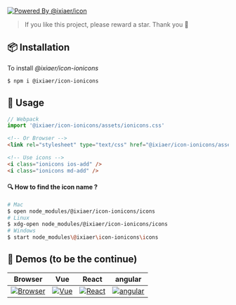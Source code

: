 [![Powered By @ixiaer/icon](https://img.shields.io/github/package-json/dependency-version/ixiaer/icon-ionicons/dev/@ixiaer/icon.svg)](https://github.com/ixiaer/icon)

> If you like this project, please reward a star. Thank you 🙏

## 📦 Installation

To install *@ixiaer/icon-ionicons*

```bash
$ npm i @ixiaer/icon-ionicons
```

## 💎 Usage

```javascript
// Webpack
import '@ixiaer/icon-ionicons/assets/ionicons.css'
```

```html
<!-- Or Browser -->
<link rel="stylesheet" type="text/css" href="@ixiaer/icon-ionicons/assets/ionicons.css" />
```

```html
<!-- Use icons -->
<i class="ionicons ios-add" />
<i class="ionicons md-add" />
```

#### 🔍 How to find the icon name ?

```bash
# Mac
$ open node_modules/@ixiaer/icon-ionicons/icons
# Linux
$ xdg-open node_modules/@ixiaer/icon-ionicons/icons
# Windows
$ start node_modules\@ixiaer\icon-ionicons\icons
```

## 🚸 Demos (to be the continue)

| Browser | Vue | React | angular |
| :---: | :---: | :---: | :---: |
| [![Browser](https://cdn.svgporn.com/logos/chrome.svg)](https://github.com/ixiaer/icon-demos) | [![Vue](https://cdn.svgporn.com/logos/vue.svg)](https://github.com/ixiaer/icon-demos) | [![React](https://cdn.svgporn.com/logos/react.svg)](https://github.com/ixiaer/icon-demos) | [![angular](https://cdn.svgporn.com/logos/angular-icon.svg)](https://github.com/ixiaer/icon-demos) |
